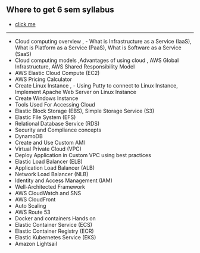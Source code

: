 ## Where to get 6 sem syllabus

- [click me](https://sstc.ac.in/syllabuss)

---

- Cloud computing overview , - What is Infrastructure as a Service (IaaS), What is Platform as a Service (PaaS), What is Software as a Service (SaaS)
- Cloud computing models ,Advantages of using cloud , AWS Global Infrastructure, AWS Shared Responsibility Model
- AWS Elastic Cloud Compute (EC2)
- AWS Pricing Calculator
- Create Linux Instance , - Using Putty to connect to Linux Instance, Implement Apache Web
  Server on Linux Instance
- Create Windows Instance
- Tools Used For Accessing Cloud
- Elastic Block Storage (EBS), Simple Storage Service (S3)
- Elastic File System (EFS)
- Relational Database Service (RDS)
- Security and Compliance concepts
- DynamoDB
- Create and Use Custom AMI
- Virtual Private Cloud (VPC)
- Deploy Application in Custom VPC using best practices
- Elastic Load Balancer (ELB)
- Application Load Balancer (ALB)
- Network Load Balancer (NLB)
- Identity and Access Management (IAM)
- Well-Architected Framework
- AWS CloudWatch and SNS
- AWS CloudFront
- Auto Scaling
- AWS Route 53
- Docker and containers Hands on
- Elastic Container Service (ECS)
- Elastic Container Registry (ECR)
- Elastic Kubernetes Service (EKS)
- Amazon Lightsail
